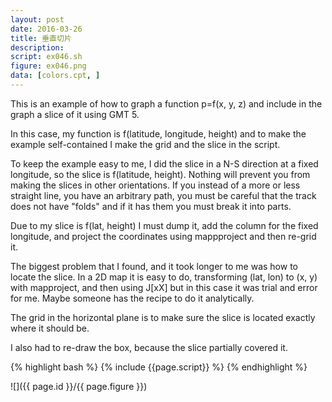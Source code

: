 ```yaml
---
layout: post
date: 2016-03-26
title: 垂直切片
description:
script: ex046.sh
figure: ex046.png
data: [colors.cpt, ]
---
```


This is an example of how to graph a function p=f(x, y, z)
and include in the graph a slice of it using GMT 5.

In this case, my function is f(latitude, longitude, height) and to make
the example self-contained I make the grid and the slice in the script.

To keep the example easy to me, I did the slice in a N-S direction at a
fixed longitude, so the slice is f(latitude, height). Nothing will prevent
you from making the slices in other orientations. If you instead of a more
or less straight line, you have an arbitrary path, you must be careful that
the track does not have "folds" and if it has them you must break it into parts.

Due to my slice is f(lat, height) I must dump it, add the column for the fixed
longitude, and project the coordinates using mappproject and then re-grid it.

The biggest problem that I found, and it took longer to me was how to locate
the slice. In a 2D map it is easy to do, transforming (lat, lon) to (x, y) with
mapproject, and then using J[xX] but in this case it was trial and error for me.
Maybe someone has the recipe to do it analytically.

The grid in the horizontal plane is to make sure the slice is located exactly where it should be.

I also had to re-draw the box, because the slice partially covered it.

{% highlight bash %}
{% include {{page.script}} %}
{% endhighlight %}

![]({{ page.id }}/{{ page.figure }})
